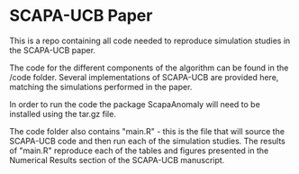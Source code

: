 # SCAPA-UCB Paper
This is a repo containing all code needed to reproduce simulation studies in the SCAPA-UCB paper.

The code for the different components of the algorithm can be found in the /code folder. Several implementations of SCAPA-UCB are provided here, matching the simulations performed in the paper.

In order to run the code the package ScapaAnomaly will need to be installed using the tar.gz file.

The code folder also contains "main.R" - this is the file that will source the SCAPA-UCB code and then run each of the simulation studies. The results of "main.R" reproduce each of the tables and figures presented in the Numerical Results section of the SCAPA-UCB manuscript.
